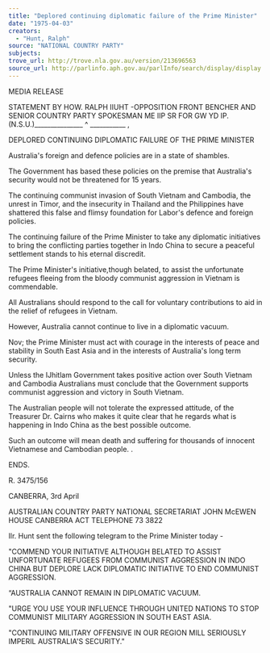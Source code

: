 ```yaml
---
title: "Deplored continuing diplomatic failure of the Prime Minister"
date: "1975-04-03"
creators:
  - "Hunt, Ralph"
source: "NATIONAL COUNTRY PARTY"
subjects:
trove_url: http://trove.nla.gov.au/version/213696563
source_url: http://parlinfo.aph.gov.au/parlInfo/search/display/display.w3p;query=Id%3A%22media/pressrel/HPR06000616%22
---
```


 MEDIA RELEASE

 STATEMENT BY HOW. RALPH IIUHT -OPPOSITION FRONT BENCHER AND SENIOR COUNTRY PARTY SPOKESMAN  ME IIP SR FOR GW YD IP. (N.S.U.)_______________ ^ ___________ ,

 DEPLORED CONTINUING DIPLOMATIC FAILURE OF THE PRIME MINISTER

 Australia's foreign and defence policies are in a state of shambles.

 The Government has based these policies on the premise that Australia's  security would not be threatened for 15 years.

 The continuing communist invasion of South Vietnam and Cambodia,  the unrest in Timor, and the insecurity in Thailand and the  Philippines have shattered this false and flimsy foundation for  Labor's defence and foreign policies.

 The continuing failure of the Prime Minister to take any diplomatic  initiatives to bring the conflicting parties together in Indo China  to secure a peaceful settlement stands to his eternal discredit.

 The Prime Minister's initiative,though belated, to assist the  unfortunate refugees fleeing from the bloody communist aggression  in Vietnam is commendable.

 All Australians should respond to the call for voluntary  contributions to aid in the relief of refugees in Vietnam.

 However, Australia cannot continue to live in a diplomatic vacuum.

 Nov; the Prime Minister must act with courage in the interests of  peace and stability in South East Asia and in the interests of  Australia's long term security.

 Unless the IJhitlam Government takes positive action over South  Vietnam and Cambodia Australians must conclude that the Government  supports communist aggression and victory in South Vietnam.

 The Australian people will not tolerate the expressed attitude,  of the Treasurer Dr. Cairns who makes it quite clear that he  regards what is happening in Indo China as the best possible  outcome.

 Such an outcome will mean death and suffering for thousands of  innocent Vietnamese and Cambodian people. .

 ENDS.

 R. 3475/156 

 CANBERRA, 3rd April

 AUSTRALIAN COUNTRY PARTY NATIONAL SECRETARIAT  JOHN McEWEN HOUSE CANBERRA ACT TELEPHONE 73 3822

 Ilr. Hunt sent the following telegram to the Prime Minister  today -

 "COMMEND YOUR INITIATIVE ALTHOUGH BELATED TO ASSIST UNFORTUNATE  REFUGEES FROM COMMUNIST AGGRESSION IN INDO CHINA BUT DEPLORE  LACK DIPLOMATIC INITIATIVE TO END COMMUNIST AGGRESSION.

 “AUSTRALIA CANNOT REMAIN IN DIPLOMATIC VACUUM.

 "URGE YOU USE YOUR INFLUENCE THROUGH UNITED NATIONS TO STOP  COMMUNIST MILITARY AGGRESSION IN SOUTH EAST ASIA.

 "CONTINUING MILITARY OFFENSIVE IN OUR REGION MILL SERIOUSLY  IMPERIL AUSTRALIA'S SECURITY."

